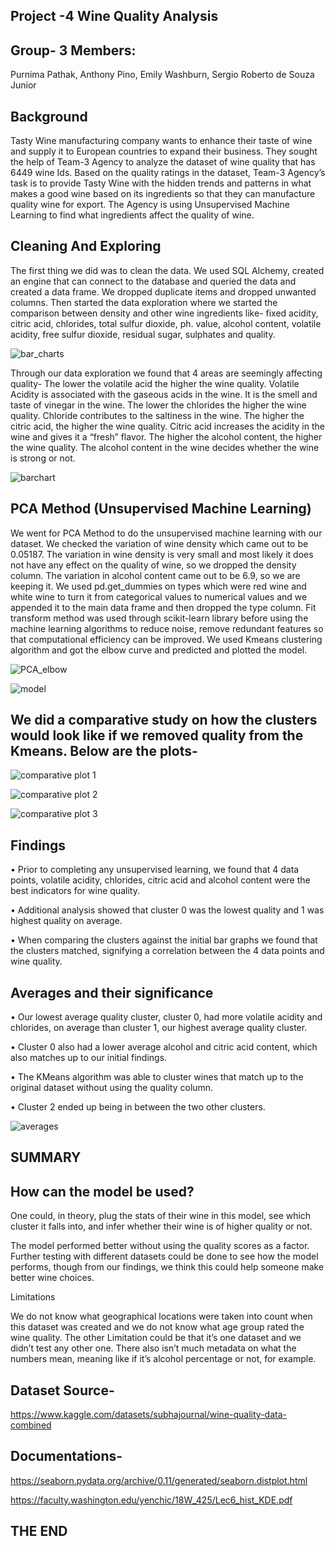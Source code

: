 ## Project -4 Wine Quality Analysis



## Group- 3 Members:
Purnima Pathak, 
Anthony Pino, 
Emily Washburn, 
Sergio Roberto de Souza Junior 



## Background


Tasty Wine manufacturing company wants to enhance their taste of wine and supply it to European countries to expand their business. They sought the help of Team-3 Agency to analyze the dataset of wine quality that has 6449 wine Ids. Based on the quality ratings in the dataset, Team-3 Agency’s task is to provide Tasty Wine with the hidden trends and patterns in what makes a good wine based on its ingredients so that they can manufacture quality wine for export. The Agency is using Unsupervised Machine Learning to find what ingredients affect the quality of wine.

## Cleaning And Exploring
The first thing we did was to clean the data. We used SQL Alchemy, created an engine that can connect to the database and queried the data and created a data frame. We dropped duplicate items and dropped unwanted columns. Then started the data exploration where we started the comparison between density and other wine ingredients like- fixed acidity, citric acid, chlorides, total sulfur dioxide, ph. value, alcohol content, volatile acidity, free sulfur dioxide, residual sugar, sulphates and quality.

![bar_charts](https://github.com/anthonybpino/project-vinho/assets/125159045/72e2d3b4-3327-482f-b106-a7dec8f0af61)


Through our data exploration we found that 4 areas are seemingly affecting quality-
The lower the volatile acid the higher the wine quality. Volatile Acidity is associated with the gaseous acids in the wine. It is the smell and taste of vinegar in the wine.
The lower the chlorides the higher the wine quality. Chloride contributes to the saltiness in the wine.
The higher the citric acid, the higher the wine quality. Citric acid increases the acidity in the wine and gives it a “fresh” flavor.
The higher the alcohol content, the higher the wine quality. The alcohol content in the wine decides whether the wine is strong or not.






![barchart](https://github.com/anthonybpino/project-vinho/assets/125159045/440e7039-6a91-4c29-938b-31c265a8a383)


## PCA Method (Unsupervised Machine Learning)

We went for PCA Method to do the unsupervised machine learning with our dataset.
We checked the variation of wine density which came out to be 0.05187. The variation in wine density is very small and most likely it does not have any effect on the quality of wine, so we dropped the density column. The variation in alcohol content came out to be 6.9, so we are keeping it. 
We used pd.get_dummies on types which were red wine and white wine to turn it from categorical values to numerical values and we appended it to the main data frame and then dropped the type column. Fit transform method was used through scikit-learn library before using the machine learning algorithms to reduce noise, remove redundant features so that computational efficiency can be improved. We used Kmeans clustering algorithm and got the elbow curve and predicted and plotted the model. 

![PCA_elbow](https://github.com/anthonybpino/project-vinho/assets/125159045/e11572d2-6fb6-488c-ba6b-9885dd874ca9)

![model](https://github.com/anthonybpino/project-vinho/assets/125159045/061278fb-23a9-45a3-9710-afd3cc701a3f)


## We did a comparative study on how the clusters would look like if we removed quality from the Kmeans. Below are the plots-


![comparative plot 1](https://github.com/anthonybpino/project-vinho/assets/125159045/e608cdc8-f864-4d8c-8645-68a399e2b314)


![comparative plot 2](https://github.com/anthonybpino/project-vinho/assets/125159045/5d6064b9-e467-435c-a97b-292faeae2d76)

![comparative plot 3](https://github.com/anthonybpino/project-vinho/assets/125159045/0ac9f33f-0670-4575-89b6-b73934fa5f1e)

## Findings

•	Prior to completing any unsupervised learning, we found that 4 data points, volatile acidity, chlorides, citric acid and alcohol content were the best indicators for wine quality. 


•	Additional analysis showed that cluster 0 was the lowest quality and 1 was highest quality on average.


•	When comparing the clusters against the initial bar graphs we found that the clusters matched, signifying a correlation between the 4 data points and wine quality.


## Averages and their significance

•	Our lowest average quality cluster, cluster 0, had more volatile acidity and chlorides, on average than cluster 1, our highest average quality cluster.


•	Cluster 0 also had a lower average alcohol and citric acid content, which also matches up to our initial findings.


•	The KMeans algorithm was able to cluster wines that match up to the original dataset without using the quality column.


•	Cluster 2 ended up being in between the two other clusters.

![averages](https://github.com/anthonybpino/project-vinho/assets/125159045/bae9a3cd-d142-4506-b604-9e9f5fc491d2)




## SUMMARY

## How can the model be used?
One could, in theory, plug the stats of their wine in this model, see which cluster it falls into, and infer whether their wine is of higher quality or not. 

The model performed better without using the quality scores as a factor. Further testing with different datasets could be done to see how the model performs, though from our findings, we think this could help someone make better wine choices.



Limitations

We do not know what geographical locations were taken into count when this dataset was created and we do not know what age group rated the wine quality.
The other Limitation could be that it’s one dataset and we didn’t test any other one. There also isn’t much metadata on what the numbers mean, meaning like if it’s alcohol percentage or not, for example.


## Dataset Source-
https://www.kaggle.com/datasets/subhajournal/wine-quality-data-combined

## Documentations-

https://seaborn.pydata.org/archive/0.11/generated/seaborn.distplot.html


https://faculty.washington.edu/yenchic/18W_425/Lec6_hist_KDE.pdf

## THE END






